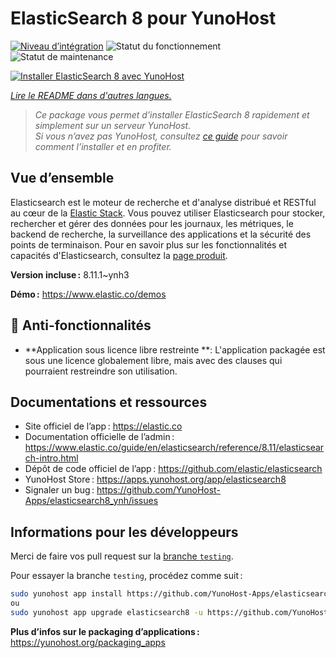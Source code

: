 <!--
Nota bene : ce README est automatiquement généré par <https://github.com/YunoHost/apps/tree/master/tools/readme_generator>
Il NE doit PAS être modifié à la main.
-->

# ElasticSearch 8 pour YunoHost

[![Niveau d’intégration](https://dash.yunohost.org/integration/elasticsearch8.svg)](https://ci-apps.yunohost.org/ci/apps/elasticsearch8/) ![Statut du fonctionnement](https://ci-apps.yunohost.org/ci/badges/elasticsearch8.status.svg) ![Statut de maintenance](https://ci-apps.yunohost.org/ci/badges/elasticsearch8.maintain.svg)

[![Installer ElasticSearch 8 avec YunoHost](https://install-app.yunohost.org/install-with-yunohost.svg)](https://install-app.yunohost.org/?app=elasticsearch8)

*[Lire le README dans d'autres langues.](./ALL_README.md)*

> *Ce package vous permet d’installer ElasticSearch 8 rapidement et simplement sur un serveur YunoHost.*  
> *Si vous n’avez pas YunoHost, consultez [ce guide](https://yunohost.org/install) pour savoir comment l’installer et en profiter.*

## Vue d’ensemble

Elasticsearch est le moteur de recherche et d'analyse distribué et RESTful au cœur de la [Elastic Stack](https://www.elastic.co/products). Vous pouvez utiliser Elasticsearch pour stocker, rechercher et gérer des données pour les journaux, les métriques, le backend de recherche, la surveillance des applications et la sécurité des points de terminaison.
Pour en savoir plus sur les fonctionnalités et capacités d'Elasticsearch, consultez la [page produit](https://www.elastic.co/products/elasticsearch).

**Version incluse :** 8.11.1~ynh3

**Démo :** <https://www.elastic.co/demos>
## :red_circle: Anti-fonctionnalités

- **Application sous licence libre restreinte **: L'application packagée est sous une licence globalement libre, mais avec des clauses qui pourraient restreindre son utilisation.

## Documentations et ressources

- Site officiel de l’app : <https://elastic.co>
- Documentation officielle de l’admin : <https://www.elastic.co/guide/en/elasticsearch/reference/8.11/elasticsearch-intro.html>
- Dépôt de code officiel de l’app : <https://github.com/elastic/elasticsearch>
- YunoHost Store : <https://apps.yunohost.org/app/elasticsearch8>
- Signaler un bug : <https://github.com/YunoHost-Apps/elasticsearch8_ynh/issues>

## Informations pour les développeurs

Merci de faire vos pull request sur la [branche `testing`](https://github.com/YunoHost-Apps/elasticsearch8_ynh/tree/testing).

Pour essayer la branche `testing`, procédez comme suit :

```bash
sudo yunohost app install https://github.com/YunoHost-Apps/elasticsearch8_ynh/tree/testing --debug
ou
sudo yunohost app upgrade elasticsearch8 -u https://github.com/YunoHost-Apps/elasticsearch8_ynh/tree/testing --debug
```

**Plus d’infos sur le packaging d’applications :** <https://yunohost.org/packaging_apps>

